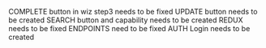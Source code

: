 COMPLETE button in wiz step3 needs to be fixed
UPDATE button needs to be created
SEARCH button and capability needs to be created
REDUX needs to be fixed
ENDPOINTS need to be fixed
AUTH Login needs to be created